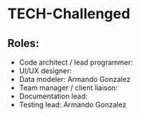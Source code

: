 # TECH-Challenged
## Roles:
* Code architect / lead programmer: 
* UI/UX designer: 
* Data modeler: Armando Gonzalez
* Team manager / client liaison: 
* Documentation lead: 
* Testing lead: Armando Gonzalez
